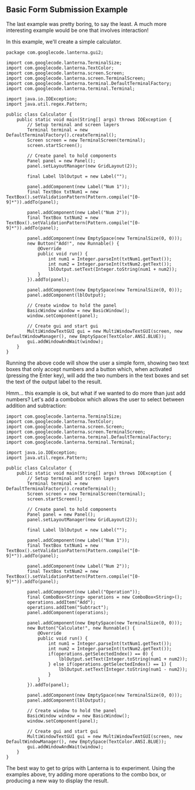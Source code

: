 Basic Form Submission Example
---

The last example was pretty boring, to say the least. A much more interesting example would be one that involves interaction!

In this example, we'll create a simple calculator.

```
package com.googlecode.lanterna.gui2;

import com.googlecode.lanterna.TerminalSize;
import com.googlecode.lanterna.TextColor;
import com.googlecode.lanterna.screen.Screen;
import com.googlecode.lanterna.screen.TerminalScreen;
import com.googlecode.lanterna.terminal.DefaultTerminalFactory;
import com.googlecode.lanterna.terminal.Terminal;

import java.io.IOException;
import java.util.regex.Pattern;

public class Calculator {
    public static void main(String[] args) throws IOException {
        // Setup terminal and screen layers
        Terminal terminal = new DefaultTerminalFactory().createTerminal();
        Screen screen = new TerminalScreen(terminal);
        screen.startScreen();

        // Create panel to hold components
        Panel panel = new Panel();
        panel.setLayoutManager(new GridLayout(2));

        final Label lblOutput = new Label("");

        panel.addComponent(new Label("Num 1"));
        final TextBox txtNum1 = new TextBox().setValidationPattern(Pattern.compile("[0-9]*")).addTo(panel);

        panel.addComponent(new Label("Num 2"));
        final TextBox txtNum2 = new TextBox().setValidationPattern(Pattern.compile("[0-9]*")).addTo(panel);

        panel.addComponent(new EmptySpace(new TerminalSize(0, 0)));
        new Button("Add!", new Runnable() {
            @Override
            public void run() {
                int num1 = Integer.parseInt(txtNum1.getText());
                int num2 = Integer.parseInt(txtNum2.getText());
                lblOutput.setText(Integer.toString(num1 + num2));
            }
        }).addTo(panel);

        panel.addComponent(new EmptySpace(new TerminalSize(0, 0)));
        panel.addComponent(lblOutput);

        // Create window to hold the panel
        BasicWindow window = new BasicWindow();
        window.setComponent(panel);

        // Create gui and start gui
        MultiWindowTextGUI gui = new MultiWindowTextGUI(screen, new DefaultWindowManager(), new EmptySpace(TextColor.ANSI.BLUE));
        gui.addWindowAndWait(window);
    }
}
```

Running the above code will show the user a simple form, showing two text boxes that only accept numbers and a button which, when activated (pressing the Enter key), will add the two numbers in the text boxes and set the text of the output label to the result.

Hmm... this example is ok, but what if we wanted to do more than just add numbers? Let's add a combobox which allows the user to select between addition and subtraction:

```
import com.googlecode.lanterna.TerminalSize;
import com.googlecode.lanterna.TextColor;
import com.googlecode.lanterna.screen.Screen;
import com.googlecode.lanterna.screen.TerminalScreen;
import com.googlecode.lanterna.terminal.DefaultTerminalFactory;
import com.googlecode.lanterna.terminal.Terminal;

import java.io.IOException;
import java.util.regex.Pattern;

public class Calculator {
    public static void main(String[] args) throws IOException {
        // Setup terminal and screen layers
        Terminal terminal = new DefaultTerminalFactory().createTerminal();
        Screen screen = new TerminalScreen(terminal);
        screen.startScreen();

        // Create panel to hold components
        Panel panel = new Panel();
        panel.setLayoutManager(new GridLayout(2));

        final Label lblOutput = new Label("");

        panel.addComponent(new Label("Num 1"));
        final TextBox txtNum1 = new TextBox().setValidationPattern(Pattern.compile("[0-9]*")).addTo(panel);

        panel.addComponent(new Label("Num 2"));
        final TextBox txtNum2 = new TextBox().setValidationPattern(Pattern.compile("[0-9]*")).addTo(panel);

        panel.addComponent(new Label("Operation"));
        final ComboBox<String> operations = new ComboBox<String>();
        operations.addItem("Add");
        operations.addItem("Subtract");
        panel.addComponent(operations);

        panel.addComponent(new EmptySpace(new TerminalSize(0, 0)));
        new Button("Calculate!", new Runnable() {
            @Override
            public void run() {
                int num1 = Integer.parseInt(txtNum1.getText());
                int num2 = Integer.parseInt(txtNum2.getText());
                if(operations.getSelectedIndex() == 0) {
                    lblOutput.setText(Integer.toString(num1 + num2));
                } else if(operations.getSelectedIndex() == 1) {
                    lblOutput.setText(Integer.toString(num1 - num2));
                }
            }
        }).addTo(panel);

        panel.addComponent(new EmptySpace(new TerminalSize(0, 0)));
        panel.addComponent(lblOutput);

        // Create window to hold the panel
        BasicWindow window = new BasicWindow();
        window.setComponent(panel);

        // Create gui and start gui
        MultiWindowTextGUI gui = new MultiWindowTextGUI(screen, new DefaultWindowManager(), new EmptySpace(TextColor.ANSI.BLUE));
        gui.addWindowAndWait(window);
    }
}

```

The best way to get to grips with Lanterna is to experiment. Using the examples above, try adding more operations to the combo box, or producing a new way to display the result.